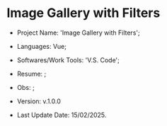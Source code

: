 # Image Gallery with Filters

- Project Name: 'Image Gallery with Filters';
- Languages: Vue;
- Softwares/Work Tools: 'V.S. Code';
- Resume: ;
- Obs: ;
- Version: v.1.0.0

- Last Update Date: 15/02/2025.
